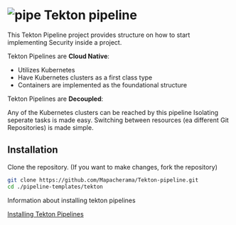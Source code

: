# ![pipe](https://cdn.iconscout.com/icon/premium/png-256-thumb/pipeline-inspection-2532122-2118736.png) Tekton pipeline

This Tekton Pipeline project provides structure on how to start implementing Security inside a project.

Tekton Pipelines are **Cloud Native**:

- Utilizes Kubernetes
- Have Kubernetes clusters as a first class type
- Containers are implemented as the foundational structure

Tekton Pipelines are **Decoupled**:

Any of the Kubernetes clusters can be reached by this pipeline
Isolating seperate tasks is made easy.
Switching between resources (ea different Git Repositories) is made simple.

## Installation

Clone the repository. (If you want to make changes, fork the repository)

   ```bash
   git clone https://github.com/Mapacherama/Tekton-pipeline.git
   cd ./pipeline-templates/tekton
   ```
Information about installing tekton pipelines

[Installing Tekton Pipelines](https://github.com/tektoncd/pipeline/blob/main/docs/install.md)

